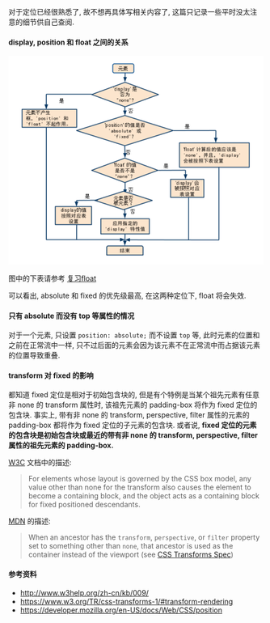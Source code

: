 对于定位已经很熟悉了, 故不想再具体写相关内容了, 这篇只记录一些平时没太注意的细节供自己查阅.



#### display, position 和 float 之间的关系

![img21](./images/img21.png)

图中的下表请参考 [复习float](./复习float.md)

可以看出, absolute 和 fixed 的优先级最高, 在这两种定位下, float 将会失效.



#### 只有 absolute 而没有 top 等属性的情况

对于一个元素, 只设置 `position: absolute;` 而不设置 `top` 等, 此时元素的位置和之前在正常流中一样, 只不过后面的元素会因为该元素不在正常流中而占据该元素的位置导致重叠.



#### transform 对 fixed 的影响

都知道 fixed 定位是相对于初始包含块的, 但是有个特例是当某个祖先元素有任意非 none 的 transform 属性时, 该祖先元素的 padding-box 将作为 fixed 定位的包含块. 事实上, 带有非 none 的 transform, perspective, filter 属性的元素的 padding-box 都将作为 fixed 定位的子元素的包含块. 或者说, **fixed 定位的元素的包含块是初始包含块或最近的带有非 none 的 transform, perspective, filter 属性的祖先元素的 padding-box.**

[W3C](https://www.w3.org/TR/css-transforms-1/#transform-rendering) 文档中的描述:

> For elements whose layout is governed by the CSS box model, any value other than none for the transform also causes the element to become a containing block, and the object acts as a containing block for fixed positioned descendants.

[MDN](https://developer.mozilla.org/en-US/docs/Web/CSS/position) 的描述:

> When an ancestor has the `transform`, `perspective`, or `filter` property set to something other than `none`, that ancestor is used as the container instead of the viewport (see [CSS Transforms Spec](https://www.w3.org/TR/css-transforms-1/#transform-rendering))



#### 参考资料

* http://www.w3help.org/zh-cn/kb/009/
* https://www.w3.org/TR/css-transforms-1/#transform-rendering
* https://developer.mozilla.org/en-US/docs/Web/CSS/position
